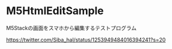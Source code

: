 # M5HtmlEditSample

M5Stackの画面をスマホから編集するテストプログラム

https://twitter.com/Siba_hal/status/1253949484016394241?s=20
